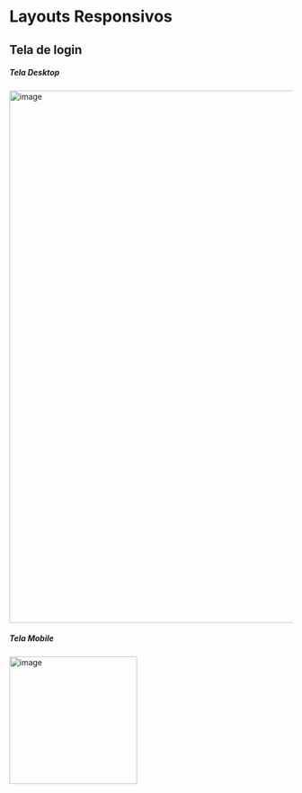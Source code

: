 # Layouts Responsivos

## Tela de login

##### Tela Desktop

<img width="947" alt="image" src="https://github.com/user-attachments/assets/c37c521a-7a3e-4835-a5e4-b91b48cdf308">

##### Tela Mobile
<img width="227" alt="image" src="https://github.com/user-attachments/assets/729d8729-675a-4ced-8415-1c99adbf27f0">

